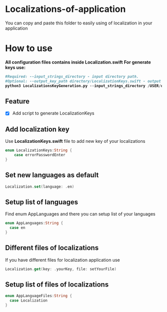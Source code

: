 # Localizations-of-application
You can copy and paste this folder to easily using of localization in your application
# How to use
<b>All configuration files contains inside Localization.swift</b>
<b>For generate keys use:
```python
#Required: --input_strings_directory - input directory path.
#Optional: --output_key_path directory/LocalizationKeys.swift - output keys to your file.
python3 LocalizationsKeyGeneration.py --input_strings_directory /USER/directory/
```
</b>

## Feature
- [x] Add script to generate LocalizationKeys

## Add localization key
Use <b>LocalizationKeys.swift</b> file to add new key of your localizations
```swift
enum LocalizationKeys:String {
    case errorPasswordEnter
}
```
## Set new languages as default
```swift
Localization.set(language: .en)
```
## Setup list of languages
Find enum AppLanguages and there you can setup list of your languages

```swift
enum AppLanguages:String {
  case en
}
```

## Different files of localizations
If you have different files for localization application use 
```swift
Localization.get(key: .yourKey, file: setYourFile)
```

## Setup list of files of localizations
```swift
enum AppLanguageFiles:String {
  case Localization
}
```
